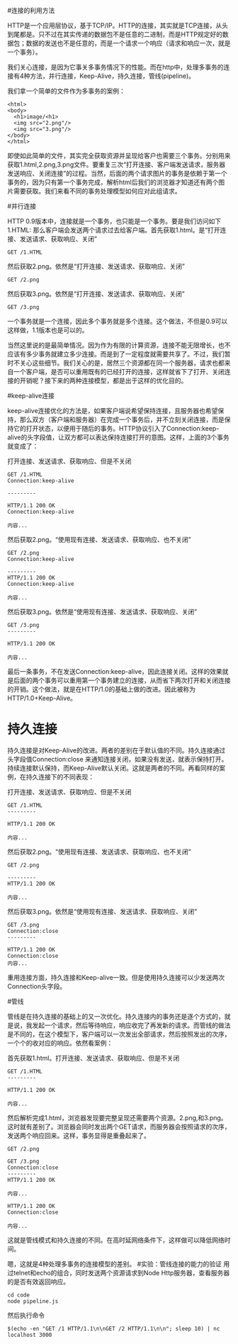 #连接的利用方法


HTTP是一个应用层协议，基于TCP/IP。HTTP的连接，其实就是TCP连接，从头到尾都是。只不过在其实传递的数据包不是任意的二进制，而是HTTP规定好的数据包；数据的发送也不是任意的，而是一个请求一个响应（请求和响应一次，就是一个事务）。

我们关心连接，是因为它事关多事务情况下的性能。而在http中，处理多事务的连接有4种方法，并行连接，Keep-Alive，持久连接，管线(pipeline)。

我们拿一个简单的文件作为多事务的案例：


    <html>
    <body>
      <h1>image/<h1>
      <img src="2.png"/>
      <img src="3.png"/>
    </body>
    </html>  

即使如此简单的文件，其实完全获取资源并呈现给客户也需要三个事务。分别用来获取1.html,2.png,3.png文件。要重复三次“打开连接、客户端发送请求，服务器发送响应、关闭连接”的过程。当然，后面的两个请求图片的事务是依赖于第一个事务的，因为只有第一个事务完成，解析html后我们的浏览器才知道还有两个图片需要获取。我们来看不同的事务处理模型如何应对此组请求。

#并行连接

HTTP 0.9版本中，连接就是一个事务，也只能是一个事务。要是我们访问如下1.HTML:
那么客户端会发送两个请求过去给客户端。首先获取1.html。是“打开连接、发送请求、获取响应、关闭”

    GET /1.HTML 

然后获取2.png。依然是“打开连接、发送请求、获取响应、关闭”

    GET /2.png

然后获取3.png。依然是“打开连接、发送请求、获取响应、关闭”

    GET /3.png


一个事务就是一个连接，因此多个事务就是多个连接。这个做法，不但是0.9可以这样做，1.1版本也是可以的。

当然这里说的是最简单情况。因为作为有限的计算资源，连接不能无限增长，也不应该有多少事务就建立多少连接。而是到了一定程度就需要共享了。不过，我们暂时不关心这些细节。我们关心的是，居然三个资源都在同一个服务器，请求也都来自一个客户端，是否可以重用既有的已经打开的连接，这样就省下了打开、关闭连接的开销呢？接下来的两种连接模型，都是出于这样的优化目的。

#keep-alive连接

keep-alive连接优化的方法是，如果客户端说希望保持连接，且服务器也希望保持，那么双方（客户端和服务器）在完成一个事务后，并不立刻关闭连接，而是保持它的打开状态，以便用于随后的事务。HTTP协议引入了Connection:keep-alive的头字段值，让双方都可以表达保持连接打开的意图。这样，上面的3个事务就变成了：

打开连接、发送请求、获取响应、但是不关闭

    GET /1.HTML 
    Connection:keep-alive

    ---------

    HTTP/1.1 200 OK
    Connection:keep-alive

    内容...

然后获取2.png。“使用现有连接、发送请求、获取响应、也不关闭”


    GET /2.png
    Connection:keep-alive

    ---------
    HTTP/1.1 200 OK
    Connection:keep-alive

    内容...

然后获取3.png。依然是“使用现有连接、发送请求、获取响应、关闭”

    GET /3.png
    ---------

    HTTP/1.1 200 OK

    内容...

最后一条事务，不在发送Connection:keep-alive，因此连接关闭。这样的效果就是后面的两个事务可以重用第一个事务建立的连接，从而省下两次打开和关闭连接的开销。这个做法，就是在HTTP/1.0的基础上做的改进。因此被称为HTTP/1.0+Keep-Alive。

# 持久连接

持久连接是对Keep-Alive的改进。两者的差别在于默认值的不同。持久连接通过头字段值Connection:close 来通知连接关闭，如果没有发送，就表示保持打开。持续连接默认保持，而Keep-Alive默认关闭。这就是两者的不同。再看同样的案例，在持久连接下的不同表现：

打开连接、发送请求、获取响应、但是不关闭


    GET /1.HTML 
    ---------

    HTTP/1.1 200 OK

    内容...

然后获取2.png。“使用现有连接、发送请求、获取响应、也不关闭”


    GET /2.png

    ---------
    HTTP/1.1 200 OK

    内容...


然后获取3.png。依然是“使用现有连接、发送请求、获取响应、关闭”

    GET /3.png
    Connection:close
    ---------

    HTTP/1.1 200 OK
    Connection:close
    内容...

重用连接方面，持久连接和Keep-alive一致。但是使用持久连接可以少发送两次Connection头字段。

#管线

管线是在持久连接的基础上的又一次优化。持久连接内的事务还是逐个方式的，就是说，我发起一个请求，然后等待响应，响应收完了再发新的请求。而管线的做法是不同的，在这个模型下，客户端可以一次发出全部请求，然后按照发出的次序，一个个的收对应的响应。依然看案例：


首先获取1.html。打开连接、发送请求、获取响应、但是不关闭


    GET /1.HTML 
    ---------

    HTTP/1.1 200 OK

    内容...

然后解析完成1.html，浏览器发现要完整呈现还需要两个资源。2.png,和3.png。这时就有差别了。浏览器会同时发出两个GET请求，而服务器会按照请求的次序，发送两个响应回来。这样，事务显得是重叠起来了。


    GET /2.png

    GET /3.png
    Connection:close
    ---------
    HTTP/1.1 200 OK

    内容...

    HTTP/1.1 200 OK
    Connection:close

    内容...

这就是管线模式和持久连接的不同。在高时延网络条件下，这样做可以降低网络时间。

嗯，这就是4种处理多事务的连接模型的差别。
#实验：管线连接的能力的验证
用过telnet和echo的组合，同时发送两个资源请求到Node Http服务器，查看服务器的是否有效返回响应。

    cd code 
    node pipeline.js
然后执行命令

    $(echo -en "GET /1 HTTP/1.1\n\nGET /2 HTTP/1.1\n\n"; sleep 10) | nc localhost 3000


